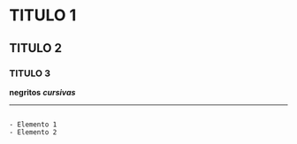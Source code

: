 # TITULO 1
## TITULO 2
### TITULO 3

**negritos**
***cursivas***

---
~~~

- Elemento 1
- Elemento 2

